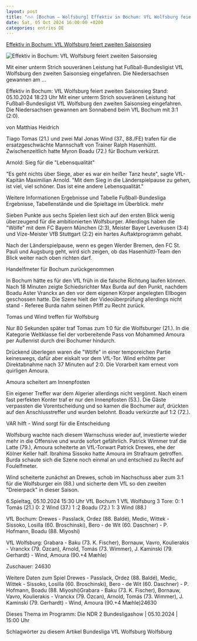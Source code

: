 ```yaml
---
layout: post
title: "🔥🔥 [Bochum – Wolfsburg] Effektiv in Bochum: VfL Wolfsburg feiert zweiten Saisonsieg"
date: Sat, 05 Oct 2024 16:00:00 +0200
categories: entries DE
---
```

[Effektiv in Bochum: VfL Wolfsburg feiert zweiten Saisonsieg](https://www.ndr.de/sport/fussball/Bundesliga-Woelfe-VfL-Wolfsburg-Bochum,wolfsburg20094.html)

![Effektiv in Bochum: VfL Wolfsburg feiert zweiten Saisonsieg](https://www.ndr.de/sport/fussball/bundesliga/wolfsburg20096_v-contentxl.jpg)

Mit einer unterm Strich souveränen Leistung hat Fußball-Bundesligist VfL Wolfsburg den zweiten Saisonsieg eingefahren. Die Niedersachsen gewannen am ...

Effektiv in Bochum: VfL Wolfsburg feiert zweiten Saisonsieg Stand: 05.10.2024 18:23 Uhr Mit einer unterm Strich souveränen Leistung hat Fußball-Bundesligist VfL Wolfsburg den zweiten Saisonsieg eingefahren. Die Niedersachsen gewannen am Sonnabend beim VfL Bochum mit 3:1 (2:0).

von Matthias Heidrich

Tiago Tomas (21.) und zwei Mal Jonas Wind (37., 88./FE) trafen für die ersatzgeschwächte Mannschaft von Trainer Ralph Hasenhüttl. Zwischenzeitlich hatte Myron Boadu (72.) für Bochum verkürzt.

Arnold: Sieg für die "Lebensqualität"

"Es geht nichts über Siege, aber es war ein heißer Tanz heute", sagte VfL-Kapitän Maximilian Arnold. "Mit dem Sieg in die Länderspielpause zu gehen, ist viel, viel schöner. Das ist eine andere Lebensqualität."

Weitere Informationen Ergebnisse und Tabelle Fußball-Bundesliga Ergebnisse, Tabellenstände und die Spieltage im Überblick. mehr

Sieben Punkte aus sechs Spielen liest sich auf den ersten Blick wenig überzeugend für die ambitionierten Wolfsburger. Allerdings haben die "Wölfe" mit dem FC Bayern München (2:3), Meister Bayer Leverkusen (3:4) und Vize-Meister VfB Stuttgart (2:2) ein hartes Auftaktprogramm gehabt.

Nach der Länderspielpause, wenn es gegen Werder Bremen, den FC St. Pauli und Augsburg geht, wird sich zeigen, ob das Hasenhüttl-Team den Blick weiter nach oben richten darf.

Handelfmeter für Bochum zurückgenommen

In Bochum hätte es für den VfL früh in die falsche Richtung laufen können. Nach 18 Minuten zeigte Schiedsrichter Max Burda auf den Punkt, nachdem Boadu Aster Vranckx an den vor dem eigenen Körper angelegten Ellbogen geschossen hatte. Die Szene hielt der Videoüberprüfung allerdings nicht stand - Referee Burda nahm seinen Pfiff zu Recht zurück.

Tomas und Wind treffen für Wolfsburg

Nur 80 Sekunden später traf Tomas zum 1:0 für die Wolfsburger (21.). In die Kategorie Weltklasse fiel der vorbereitende Pass von Mohammed Amoura per Außenrist durch drei Bochumer hindurch.

Drückend überlegen waren die "Wölfe" in einer temporeichen Partie keineswegs, dafür aber eiskalt vor dem VfL-Tor. Wind erhöhte per Direktabnahme nach 37 Minuten auf 2:0. Die Vorarbeit kam erneut vom quirligen Amoura.

Amoura scheitert am Innenpfosten

Ein eigener Treffer war dem Algerier allerdings nicht vergönnt. Nach einem fast perfekten Konter traf er nur den Innenpfosten (53.). Die Gäste verpassten die Vorentscheidung und so kamen die Bochumer auf, drückten auf den Anschlusstreffer und wurden belohnt. Boadu verkürzte auf 1:2 (72.).

VAR hilft - Wind sorgt für die Entscheidung

Wolfsburg wachte nach diesem Warnschuss wieder auf, investierte wieder mehr in die Offensive und wurde sofort gefährlich. Patrick Wimmer traf die Latte (79.), Amoura scheiterte an VfL-Torwart Patrick Drewes, ehe der Kölner Keller half. Ibrahima Sissoko hatte Amoura im Strafraum getroffen. Burda schaute sich die Szene noch einmal an und entschied zu Recht auf Foulelfmeter.

Wind scheiterte zunächst an Drewes, schob im Nachschuss aber zum 3:1 für die Wolfsburger ein (88.) und sicherte dem VfL so den zweiten "Dreierpack" in dieser Saison.

6.Spieltag, 05.10.2024 15:30 Uhr VfL Bochum 1 VfL Wolfsburg 3 Tore: 0: 1 Tomás (21.) 0: 2 Wind (37.) 1 :2 Boadu (72.) 1: 3 Wind (88.)

VfL Bochum: Drewes - Passlack, Ordez (88. Baldé), Medic, Wittek - Sissoko, Losilla (60. Broschinski), Bero - de Wit (60. Daschner) - P. Hofmann, Boadu (88. Miyoshi)

VfL Wolfsburg: Grabara - Baku (73. K. Fischer), Bornauw, Vavro, Koulierakis - Vranckx (79. Özcan), Arnold, Tomás (73. Wimmer), J. Kaminski (79. Gerhardt) - Wind, Amoura (90.+4 Mæhle)

Zuschauer: 24630



Weitere Daten zum Spiel Drewes - Passlack, Ordez (88. Baldé), Medic, Wittek - Sissoko, Losilla (60. Broschinski), Bero - de Wit (60. Daschner) - P. Hofmann, Boadu (88. Miyoshi)Grabara - Baku (73. K. Fischer), Bornauw, Vavro, Koulierakis - Vranckx (79. Özcan), Arnold, Tomás (73. Wimmer), J. Kaminski (79. Gerhardt) - Wind, Amoura (90.+4 Mæhle)24630

Dieses Thema im Programm: Die NDR 2 Bundesligashow | 05.10.2024 | 15:00 Uhr

Schlagwörter zu diesem Artikel Bundesliga VfL Wolfsburg Wolfsburg

